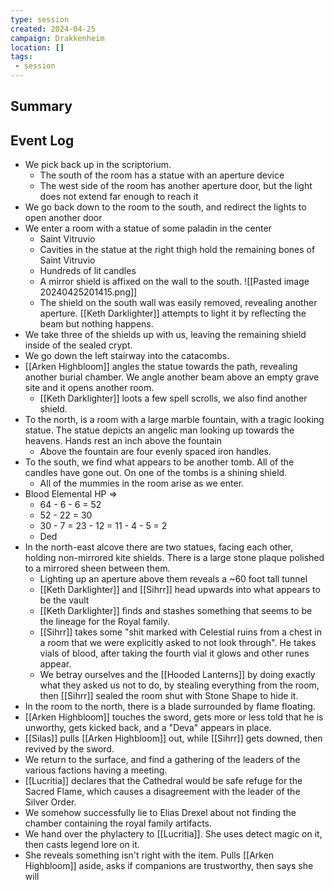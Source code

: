 ```yaml
---
type: session
created: 2024-04-25
campaign: Drakkenheim
location: []
tags:
 - session
---
```



## Summary

## Event Log

- We pick back up in the scriptorium.
	- The south of the room has a statue with an aperture device
	- The west side of the room has another aperture door, but the light does not extend far enough to reach it
- We go back down to the room to the south, and redirect the lights to open another door
- We enter a room with a statue of some paladin in the center
	- Saint Vitruvio
	- Cavities in the statue at the right thigh hold the remaining bones of Saint Vitruvio
	- Hundreds of lit candles
	- A mirror shield is affixed on the wall to the south.
	 ![[Pasted image 20240425201415.png]]
	- The shield on the south wall was easily removed, revealing another aperture. [[Keth Darklighter]] attempts to light it by reflecting the beam but nothing happens.
- We take three of the shields up with us, leaving the remaining shield inside of the sealed crypt.
- We go down the left stairway into the catacombs.
- [[Arken Highbloom]] angles the statue towards the path, revealing another burial chamber. We angle another beam above an empty grave site and it opens another room.
	- [[Keth Darklighter]] loots a few spell scrolls, we also find another shield.
- To the north, is a room with a large marble fountain, with a tragic looking statue. The statue depicts an angelic man looking up towards the heavens. Hands rest an inch above the fountain
	- Above the fountain are four evenly spaced iron handles.
- To the south, we find what appears to be another tomb. All of the candles have gone out. On one of the tombs is a shining shield.
	- All of the mummies in the room arise as we enter.
- Blood Elemental HP =>
	- 64 - 6 - 6 = 52
	- 52 - 22 = 30
	- 30 - 7 = 23 - 12 = 11 - 4 - 5 = 2
	- Ded
- In the north-east alcove there are two statues, facing each other, holding non-mirrored kite shields. There is a large stone plaque polished to a mirrored sheen between them.
	- Lighting up an aperture above them reveals a ~60 foot tall tunnel
	- [[Keth Darklighter]] and [[Sihrr]] head upwards into what appears to be the vault
	- [[Keth Darklighter]] finds and stashes something that seems to be the lineage for the Royal family.
	- [[Sihrr]] takes some "shit marked with Celestial ruins from a chest in a room that we were explicitly asked to not look through". He takes vials of blood, after taking the fourth vial it glows and other runes appear.
	- We betray ourselves and the [[Hooded Lanterns]] by doing exactly what they asked us not to do, by stealing everything from the room, then [[Sihrr]] sealed the room shut with Stone Shape to hide it.
- In the room to the north, there is a blade surrounded by flame floating.
- [[Arken Highbloom]] touches the sword, gets more or less told that he is unworthy, gets kicked back, and a "Deva" appears in place.
- [[Silas]] pulls [[Arken Highbloom]] out, while [[Sihrr]] gets downed, then revived by the sword.
- We return to the surface, and find a gathering of the leaders of the various factions having a meeting.
- [[Lucritia]] declares that the Cathedral would be safe refuge for the Sacred Flame, which causes a disagreement with the leader of the Silver Order.
- We somehow successfully lie to Elias Drexel about not finding the chamber containing the royal family artifacts.
- We hand over the phylactery to [[Lucritia]]. She uses detect magic on it, then casts legend lore on it.
- She reveals something isn't right with the item. Pulls [[Arken Highbloom]] aside, asks if companions are trustworthy, then says she will 

